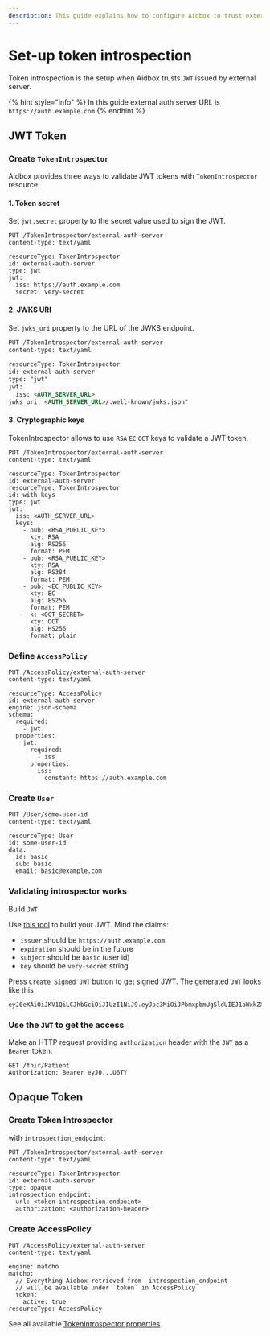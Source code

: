 ```yaml
---
description: This guide explains how to configure Aidbox to trust external JWT
---
```


# Set-up token introspection

Token introspection is the setup when Aidbox trusts `JWT` issued by external server.

{% hint style="info" %}
In this guide external auth server URL is `https://auth.example.com`
{% endhint %}

## JWT Token

### Create `TokenIntrospector`

Aidbox provides three ways to validate JWT tokens with `TokenIntrospector` resource:

#### 1. Token secret

Set `jwt.secret` property to the secret value used to sign the JWT.

```http
PUT /TokenIntrospector/external-auth-server
content-type: text/yaml

resourceType: TokenIntrospector
id: external-auth-server
type: jwt
jwt:
  iss: https://auth.example.com
  secret: very-secret
```

#### 2. JWKS URI

Set `jwks_uri` property to the URL of the JWKS endpoint.

```html
PUT /TokenIntrospector/external-auth-server
content-type: text/yaml

resourceType: TokenIntrospector
id: external-auth-server
type: "jwt"
jwt:
  iss: <AUTH_SERVER_URL>
jwks_uri: <AUTH_SERVER_URL>/.well-known/jwks.json"
```

#### 3. Cryptographic keys

TokenIntrospector allows to use `RSA` `EC` `OCT` keys to validate a JWT token.

```http
PUT /TokenIntrospector/external-auth-server
content-type: text/yaml

resourceType: TokenIntrospector
id: external-auth-server
resourceType: TokenIntrospector
id: with-keys
type: jwt
jwt:
  iss: <AUTH_SERVER_URL>
  keys:
    - pub: <RSA_PUBLIC_KEY>
      kty: RSA
      alg: RS256
      format: PEM
    - pub: <RSA_PUBLIC_KEY>
      kty: RSA
      alg: RS384
      format: PEM
    - pub: <EC_PUBLIC_KEY>
      kty: EC
      alg: ES256
      format: PEM
    - k: <OCT_SECRET>
      kty: OCT
      alg: HS256
      format: plain
```
### Define `AccessPolicy`

```http
PUT /AccessPolicy/external-auth-server
content-type: text/yaml

resourceType: AccessPolicy
id: external-auth-server
engine: json-schema
schema:
  required:
    - jwt
  properties:
    jwt:
      required:
        - iss
      properties:
        iss:
          constant: https://auth.example.com
```

### Create `User`

```http
PUT /User/some-user-id
content-type: text/yaml

resourceType: User
id: some-user-id
data:
  id: basic
  sub: basic
  email: basic@example.com
```

### Validating introspector works

Build `JWT`

Use [this tool](http://jwtbuilder.jamiekurtz.com/) to build your JWT. Mind the claims:

* `issuer` should be `https://auth.example.com`
* `expiration` should be in the future
* `subject` should be `basic` (user id)
* `key` should be `very-secret` string

Press `Create Signed JWT` button to get signed JWT. The generated `JWT` looks like this

```
eyJ0eXAiOiJKV1QiLCJhbGciOiJIUzI1NiJ9.eyJpc3MiOiJPbmxpbmUgSldUIEJ1aWxkZXIiLCJpYXQiOjE2NTc4ODA4NjMsImV4cCI6MTY4OTQxNjg2MywiYXVkIjoid3d3LmV4YW1wbGUuY29tIiwic3ViIjoianJvY2tldEBleGFtcGxlLmNvbSIsIkdpdmVuTmFtZSI6IkpvaG5ueSIsIlN1cm5hbWUiOiJSb2NrZXQiLCJFbWFpbCI6Impyb2NrZXRAZXhhbXBsZS5jb20iLCJSb2xlIjpbIk1hbmFnZXIiLCJQcm9qZWN0IEFkbWluaXN0cmF0b3IiXX0.TvlrkjPfNAATDW6tHOcgRh3ZNl2tYpUPkFBS_UjU6TY
```

### Use the `JWT` to get the access

Make an HTTP request providing `authorization` header with the `JWT` as a `Bearer` token.

```http
GET /fhir/Patient
Authorization: Bearer eyJ0...U6TY
```

## Opaque Token

### Create Token Introspector&#x20;

with `introspection_endpoint`:

```http
PUT /TokenIntrospector/external-auth-server
content-type: text/yaml

resourceType: TokenIntrospector
id: external-auth-server
type: opaque
introspection_endpoint:
  url: <token-introspection-endpoint>
  authorization: <authorization-header>
```

### Create AccessPolicy

```http
PUT /AccessPolicy/external-auth-server
content-type: text/yaml

engine: matcho
matcho:
  // Everything Aidbox retrieved from  introspection_endpoint
  // will be available under `token` in AccessPolicy
  token:
    active: true
resourceType: AccessPolicy
```

See all available [TokenIntrospector properties](../../reference/system-resources-reference/iam-module-resources.md).
